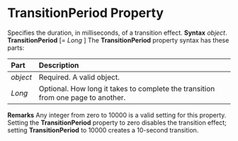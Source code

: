 
# TransitionPeriod Property



Specifies the duration, in milliseconds, of a transition effect.
 **Syntax**
 _object_. **TransitionPeriod** [= _Long_ ]
The  **TransitionPeriod** property syntax has these parts:


|**Part**|**Description**|
|:-----|:-----|
| _object_|Required. A valid object.|
| _Long_|Optional. How long it takes to complete the transition from one page to another.|
 **Remarks**
Any integer from zero to 10000 is a valid setting for this property. Setting the  **TransitionPeriod** property to zero disables the transition effect; setting **TransitionPeriod** to 10000 creates a 10-second transition.
